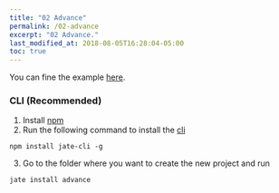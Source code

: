 ```yaml
---
title: "02 Advance"
permalink: /02-advance
excerpt: "02 Advance."
last_modified_at: 2018-08-05T16:28:04-05:00
toc: true
---
```


You can fine the example [here](https://github.com/XaBerr/jate-advance).

### CLI (Recommended)
1. Install [npm](https://www.npmjs.com/)
2. Run the following command to install the [cli](https://www.npmjs.com/package/jate-cli)
```
npm install jate-cli -g
```
3. Go to the folder where you want to create the new project and run
```
jate install advance
```

